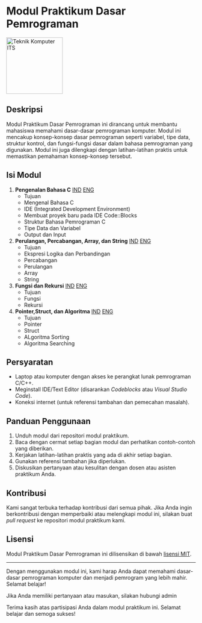 # Modul Praktikum Dasar Pemrograman

<img src="https://www.its.ac.id/komputer/wp-content/uploads/sites/28/2018/03/image10.png" alt="Teknik Komputer ITS" width="150" height="150">

## Deskripsi

Modul Praktikum Dasar Pemrograman ini dirancang untuk membantu mahasiswa memahami dasar-dasar pemrograman komputer. Modul ini mencakup konsep-konsep dasar pemrograman seperti variabel, tipe data, struktur kontrol, dan fungsi-fungsi dasar dalam bahasa pemrograman yang digunakan. Modul ini juga dilengkapi dengan latihan-latihan praktis untuk memastikan pemahaman konsep-konsep tersebut.

## Isi Modul

1. **Pengenalan Bahasa C** [IND](https://lab-b300-miot.github.io/modul-praktikum-dasprog/P1_PengenalanBahasaC_IND.pdf) [ENG](https://lab-b300-miot.github.io/modul-praktikum-dasprog/P1_IntroductiontoCLanguage_ENG.pdf)
   - Tujuan
   - Mengenal Bahasa C
   - IDE (Integrated Development Environment)
   - Membuat proyek baru pada IDE Code::Blocks
   - Struktur Bahasa Pemrograman C
   - Tipe Data dan Variabel
   - Output dan Input
2. **Perulangan, Percabangan, Array, dan String** [IND](https://lab-b300-miot.github.io/modul-praktikum-dasprog/P2_PerulanganPercabanganArrayString_IND.pdf) [ENG](https://lab-b300-miot.github.io/modul-praktikum-dasprog/P2_StringArrayBranchingLoop_ENG.pdf)
   - Tujuan
   - Ekspresi Logika dan Perbandingan
   - Percabangan
   - Perulangan
   - Array
   - String
3. **Fungsi dan Rekursi** [IND](https://lab-b300-miot.github.io/modul-praktikum-dasprog/P3_FungsidanRekursi_IND.pdf) [ENG](https://lab-b300-miot.github.io/modul-praktikum-dasprog/P3_FunctionsandRecursion_ENG.pdf)
   - Tujuan
   - Fungsi
   - Rekursi
4. **Pointer,Struct, dan Algoritma** [IND](https://lab-b300-miot.github.io/modul-praktikum-dasprog/P4_PointerdanStruct_IND.pdf) [ENG](https://lab-b300-miot.github.io/modul-praktikum-dasprog/P4_PointerandStruct_ENG.pdf)
   - Tujuan
   - Pointer
   - Struct
   - ALgoritma Sorting
   - Algoritma Searching

## Persyaratan

- Laptop atau komputer dengan akses ke perangkat lunak pemrograman C/C++.
- Meginstall IDE/Text Editor (disarankan _Codeblocks_ atau _Visual Studio Code_).
- Koneksi internet (untuk referensi tambahan dan pemecahan masalah).

## Panduan Penggunaan

1. Unduh modul dari repositori modul praktikum.
2. Baca dengan cermat setiap bagian modul dan perhatikan contoh-contoh yang diberikan.
3. Kerjakan latihan-latihan praktis yang ada di akhir setiap bagian.
4. Gunakan referensi tambahan jika diperlukan.
5. Diskusikan pertanyaan atau kesulitan dengan dosen atau asisten praktikum Anda.

## Kontribusi

Kami sangat terbuka terhadap kontribusi dari semua pihak. Jika Anda ingin berkontribusi dengan memperbaiki atau melengkapi modul ini, silakan buat _pull request_ ke repositori modul praktikum kami.

## Lisensi

Modul Praktikum Dasar Pemrograman ini dilisensikan di bawah [lisensi MIT](LICENSE).

---

Dengan menggunakan modul ini, kami harap Anda dapat memahami dasar-dasar pemrograman komputer dan menjadi pemrogram yang lebih mahir. Selamat belajar!

Jika Anda memiliki pertanyaan atau masukan, silakan hubungi admin

Terima kasih atas partisipasi Anda dalam modul praktikum ini. Selamat belajar dan semoga sukses!
